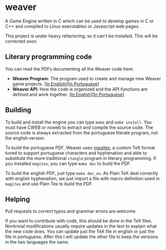 # weaver

A Game Engine written in C which can be used to develop games in C or
C++ and compiled to Linux executables or Javascript web pages.

This project is under heavy refactoring, so it can't be
installed. This will be corrected soon.

## Literary programming code

You can read the PDFs documenting all the Weaver code here:

* **Weaver Program**: The program used to create and manage new Weaver
    game projects.
    [[In English]](https://github.com/thiagoharry/weaver/blob/master/weaver_program_en.pdf)[[In Portuguese]](https://github.com/thiagoharry/weaver/blob/master/weaver_program.pdf)
* **Weaver API**: How the code is organized and the API functions are defined and work together.
    [[In English]](https://github.com/thiagoharry/weaver/blob/master/weaver_api_en.pdf)[[In Portuguese]](https://github.com/thiagoharry/weaver/blob/master/weaver_api.pdf)

## Building

To build and install the engine you can type `make` and `make
install`. You must have CWEB or noweb to extract and compile the
source code. The source code is always extracted from the portuguese
literate program, not the english version.

To build the portuguese PDF, Weaver uses
[magitex](https://github.com/thiagoharry/magitex), a custom TeX format
tuned to support portuguese characters and hyphenation and able to
substitute the more traditional `ctangle` program in literary
programming. If you installed `magitex`, you can type `make doc` to
build the PDF.

To build the english PDF, just type `make doc_en`. As Plain TeX deal
correctly with english hyphenation, we just import a file with macro
definition used in `magitex` and use Plain Tex to build the PDF.

## Helping

Pull requests to correct typos and grammar errors are welcome.

If you want to contribute with code, this should be done in the TeX
files. Nontrivial modifications usually require updates in the text to
explain what the new code does. You can update just the TeX file in
english or just the file in portuguese. After this I will update the
other file to keep the versions in the two languages the same.

